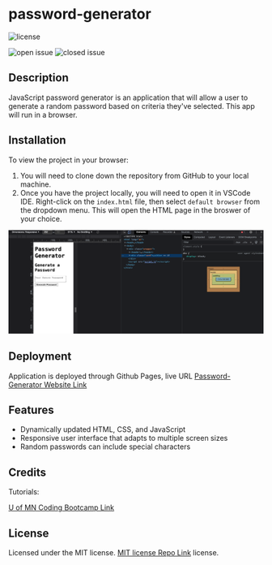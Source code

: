 # password-generator

![license](https://img.shields.io/github/license/westgards/password-generator)

![open issue](https://img.shields.io/github/issues-raw/westgards/password-generator)
![closed issue](https://img.shields.io/github/issues-closed-raw/westgards/password-generator)


## Description
JavaScript password generator is an application that will allow a user to generate a random password based on criteria they've selected. This app will run in a browser.

## Installation
To view the project in your browser:
1. You will need to clone down the repository from GitHub to your local machine. 
2. Once you have the project locally, you will need to open it in VSCode IDE. Right-click on the `index.html` file, then select `default browser` from the dropdown menu. This will open the HTML page in the broswer of your choice.

![Chrome's dev tools](./src/app/assets/img/password_gen.png)

## Deployment

Application is deployed through Github Pages, live URL [Password-Generator Website Link](https://westgards.github.io/password-generator/src/app/)

## Features
- Dynamically updated HTML, CSS, and JavaScript
- Responsive user interface that adapts to multiple screen sizes
- Random passwords can include special characters 

## Credits

Tutorials:

[U of MN Coding Bootcamp Link](https://github.com/coding-boot-camp)

## License

Licensed under the MIT license. [MIT license Repo Link](https://github.com/westgards/portfolio/blob/main/LICENSE) license.
